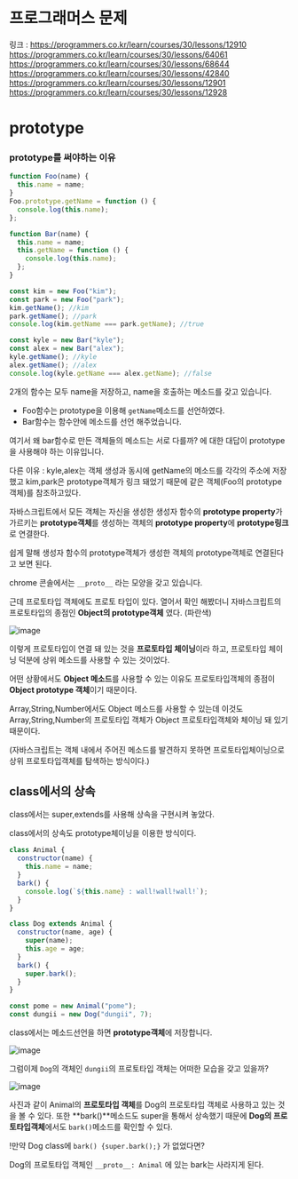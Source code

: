# 프로그래머스 문제

링크 :
https://programmers.co.kr/learn/courses/30/lessons/12910
https://programmers.co.kr/learn/courses/30/lessons/64061
https://programmers.co.kr/learn/courses/30/lessons/68644
https://programmers.co.kr/learn/courses/30/lessons/42840
https://programmers.co.kr/learn/courses/30/lessons/12901
https://programmers.co.kr/learn/courses/30/lessons/12928

# prototype

### prototype를 써야하는 이유

```javascript
function Foo(name) {
  this.name = name;
}
Foo.prototype.getName = function () {
  console.log(this.name);
};

function Bar(name) {
  this.name = name;
  this.getName = function () {
    console.log(this.name);
  };
}

const kim = new Foo("kim");
const park = new Foo("park");
kim.getName(); //kim
park.getName(); //park
console.log(kim.getName === park.getName); //true

const kyle = new Bar("kyle");
const alex = new Bar("alex");
kyle.getName(); //kyle
alex.getName(); //alex
console.log(kyle.getName === alex.getName); //false
```

2개의 함수는 모두 name을 저장하고, name을 호출하는 메소드를 갖고 있습니다.

- Foo함수는 prototype을 이용해 `getName`메소드를 선언하였다.
- Bar함수는 함수안에 메소드를 선언 해주었습니다.

여기서 왜 bar함수로 만든 객체들의 메소드는 서로 다를까? 에 대한 대답이 prototype을 사용해야 하는 이유입니다.

다른 이유 : kyle,alex는 객체 생성과 동시에 getName의 메소드를 각각의 주소에 저장했고 kim,park은 prototype객체가 링크 돼었기 때문에 같은 객체(Foo의 prototype객체)를 참조하고있다.

자바스크립트에서 모든 객체는 자신을 생성한 생성자 함수의 **prototype property**가 가르키는 **prototype객체**를 생성하는 객체의 **prototype property**에 **prototype링크**로 연결한다.

쉽게 말해 생성자 함수의 prototype객체가 생성한 객체의 prototype객체로 연결된다고 보면 된다.

chrome 콘솔에서는 `__proto__` 라는 모양을 갖고 있습니다.

근데 프로토타입 객체에도 프로토 타입이 있다. 열어서 확인 해봤더니 자바스크립트의 프로토타입의 종점인 **Object의 prototype객체** 였다. (파란색)

![image](https://user-images.githubusercontent.com/67357426/99045560-e0381b80-25d4-11eb-8f83-035bfb5bd5c2.png)

이렇게 프로토타입이 연결 돼 있는 것을 **프로토타입 체이닝**이라 하고, 프로토타입 체이닝 덕분에 상위 메소드를 사용할 수 있는 것이었다.

어떤 상황에서도 **Object 메소드**를 사용할 수 있는 이유도 프로토타입객체의 종점이 **Object prototype 객체**이기 때문이다.

Array,String,Number에서도 Object 메소드를 사용할 수 있는데 이것도 Array,String,Number의 프로토타입 객체가 Object 프로토타입객체와 체이닝 돼 있기 때문이다.

(자바스크립트는 객체 내에서 주어진 메소드를 발견하지 못하면 프로토타입체이닝으로 상위 프로토타입객체를 탐색하는 방식이다.)

## class에서의 상속

class에서는 super,extends를 사용해 상속을 구현시켜 놓았다.

class에서의 상속도 prototype체이닝을 이용한 방식이다.

```javascript
class Animal {
  constructor(name) {
    this.name = name;
  }
  bark() {
    console.log(`${this.name} : wall!wall!wall!`);
  }
}

class Dog extends Animal {
  constructor(name, age) {
    super(name);
    this.age = age;
  }
  bark() {
    super.bark();
  }
}

const pome = new Animal("pome");
const dungii = new Dog("dungii", 7);
```

class에서는 메소드선언을 하면 **prototype객체**에 저장합니다.

![image](https://user-images.githubusercontent.com/67357426/99047641-d2d06080-25d7-11eb-8507-94e2214f0a61.png)

그럼이제 `Dog`의 객체인 `dungii`의 프로토타입 객체는 어떠한 모습을 갖고 있을까?

![image](https://user-images.githubusercontent.com/67357426/99047902-38bce800-25d8-11eb-963b-a59b7e28b99e.png)

사진과 같이 Animal의 **프로토타입 객체**를 Dog의 프로토타입 객체로 사용하고 있는 것을 볼 수 있다. 또한 **bark()**메소드도 super을 통해서 상속했기 때문에 **Dog의 프로토타입객체**에서도 `bark()`메소드를 확인할 수 있다.

!만약 Dog class에 `bark() {super.bark();}` 가 없었다면?

Dog의 프로토타입 객체인 `__proto__: Animal` 에 있는 bark는 사라지게 된다.
